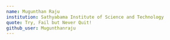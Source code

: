 ```yaml
---
name: Mugunthan Raju
institution: Sathyabama Institute of Science and Technology
quote: Try, Fail but Never Quit!
github_user: Mugunthanraju
---
```

